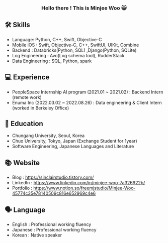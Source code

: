 

<h3 align="center">
Hello there ! This is Minjee Woo 😺

</h3>
  
  
  
 
## 🛠 Skills
- Language: Python, C++, Swift, Objective-C
- Mobile iOS : Swift, Objective-C, C++, SwiftUI, UIKit, Combine
- Backend : Databricks(Python, SQL) ,Django(Python, SQLite)
- Log Engineering : Avo(Log schema tool), RudderStack
- Data Engineering : SQL, Python, spark 


## 💻 Experience
- PeopleSpace Internship AI program (2021.01 ~ 2021.02) : Backend Intern (remote work)
- Enuma Inc (2022.03.02 ~ 2022.08.26) : Data engineering & Client Intern (worked in Berkeley Office)

## 🏫 Education

- Chungang University, Seoul, Korea
- Chuo University, Tokyo, Japan (Exchange Student for 1year)
- Software Engineering, Japanese Languages and Literature

## 📚 Website

- Blog : https://sinclairstudio.tistory.com/
- LinkedIn : https://www.linkedin.com/in/minjee-woo-7a326922b/
- Portfolio : https://www.notion.so/freemjstudio/Minjee-Woo-45774c35e78140509c816e652969c4e6

## 🗣 Language
- English : Professional working fluency 
- Japanese : Professional working fluency 
- Korean : Native speaker

